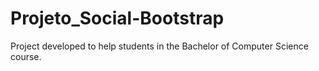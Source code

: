 # Projeto_Social-Bootstrap
Project developed to help students in the Bachelor of Computer Science course.
